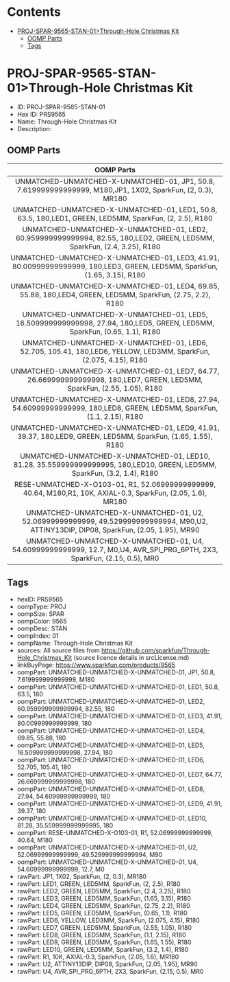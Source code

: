 



Contents
========

* [PROJ-SPAR-9565-STAN-01>Through-Hole Christmas Kit](#proj-spar-9565-stan-01through-hole-christmas-kit)
	* [OOMP Parts](#oomp-parts)
	* [Tags](#tags)

# PROJ-SPAR-9565-STAN-01>Through-Hole Christmas Kit

- ID: PROJ-SPAR-9565-STAN-01
- Hex ID: PRS9565
- Name: Through-Hole Christmas Kit
- Description: 

## OOMP Parts
  

|OOMP Parts|
| :---: |
|UNMATCHED-UNMATCHED-X-UNMATCHED-01, JP1, 50.8, 7.619999999999999, M180,JP1, 1X02, SparkFun, (2, 0.3), MR180|
|UNMATCHED-UNMATCHED-X-UNMATCHED-01, LED1, 50.8, 63.5, 180,LED1, GREEN, LED5MM, SparkFun, (2, 2.5), R180|
|UNMATCHED-UNMATCHED-X-UNMATCHED-01, LED2, 60.959999999999994, 82.55, 180,LED2, GREEN, LED5MM, SparkFun, (2.4, 3.25), R180|
|UNMATCHED-UNMATCHED-X-UNMATCHED-01, LED3, 41.91, 80.00999999999999, 180,LED3, GREEN, LED5MM, SparkFun, (1.65, 3.15), R180|
|UNMATCHED-UNMATCHED-X-UNMATCHED-01, LED4, 69.85, 55.88, 180,LED4, GREEN, LED5MM, SparkFun, (2.75, 2.2), R180|
|UNMATCHED-UNMATCHED-X-UNMATCHED-01, LED5, 16.509999999999998, 27.94, 180,LED5, GREEN, LED5MM, SparkFun, (0.65, 1.1), R180|
|UNMATCHED-UNMATCHED-X-UNMATCHED-01, LED6, 52.705, 105.41, 180,LED6, YELLOW, LED3MM, SparkFun, (2.075, 4.15), R180|
|UNMATCHED-UNMATCHED-X-UNMATCHED-01, LED7, 64.77, 26.669999999999998, 180,LED7, GREEN, LED5MM, SparkFun, (2.55, 1.05), R180|
|UNMATCHED-UNMATCHED-X-UNMATCHED-01, LED8, 27.94, 54.60999999999999, 180,LED8, GREEN, LED5MM, SparkFun, (1.1, 2.15), R180|
|UNMATCHED-UNMATCHED-X-UNMATCHED-01, LED9, 41.91, 39.37, 180,LED9, GREEN, LED5MM, SparkFun, (1.65, 1.55), R180|
|UNMATCHED-UNMATCHED-X-UNMATCHED-01, LED10, 81.28, 35.559999999999995, 180,LED10, GREEN, LED5MM, SparkFun, (3.2, 1.4), R180|
|RESE-UNMATCHED-X-O103-01, R1, 52.06999999999999, 40.64, M180,R1, 10K, AXIAL-0.3, SparkFun, (2.05, 1.6), MR180|
|UNMATCHED-UNMATCHED-X-UNMATCHED-01, U2, 52.06999999999999, 49.529999999999994, M90,U2, ATTINY13DIP, DIP08, SparkFun, (2.05, 1.95), MR90|
|UNMATCHED-UNMATCHED-X-UNMATCHED-01, U4, 54.60999999999999, 12.7, M0,U4, AVR_SPI_PRG_6PTH, 2X3, SparkFun, (2.15, 0.5), MR0|

## Tags

- hexID: PRS9565
- oompType: PROJ
- oompSize: SPAR
- oompColor: 9565
- oompDesc: STAN
- oompIndex: 01
- oompName: Through-Hole Christmas Kit
- sources: All source files from https://github.com/sparkfun/Through-Hole_Christmas_Kit (source licence details in srcLicense.md)
- linkBuyPage: https://www.sparkfun.com/products/9565
- oompPart: UNMATCHED-UNMATCHED-X-UNMATCHED-01, JP1, 50.8, 7.619999999999999, M180
- oompPart: UNMATCHED-UNMATCHED-X-UNMATCHED-01, LED1, 50.8, 63.5, 180
- oompPart: UNMATCHED-UNMATCHED-X-UNMATCHED-01, LED2, 60.959999999999994, 82.55, 180
- oompPart: UNMATCHED-UNMATCHED-X-UNMATCHED-01, LED3, 41.91, 80.00999999999999, 180
- oompPart: UNMATCHED-UNMATCHED-X-UNMATCHED-01, LED4, 69.85, 55.88, 180
- oompPart: UNMATCHED-UNMATCHED-X-UNMATCHED-01, LED5, 16.509999999999998, 27.94, 180
- oompPart: UNMATCHED-UNMATCHED-X-UNMATCHED-01, LED6, 52.705, 105.41, 180
- oompPart: UNMATCHED-UNMATCHED-X-UNMATCHED-01, LED7, 64.77, 26.669999999999998, 180
- oompPart: UNMATCHED-UNMATCHED-X-UNMATCHED-01, LED8, 27.94, 54.60999999999999, 180
- oompPart: UNMATCHED-UNMATCHED-X-UNMATCHED-01, LED9, 41.91, 39.37, 180
- oompPart: UNMATCHED-UNMATCHED-X-UNMATCHED-01, LED10, 81.28, 35.559999999999995, 180
- oompPart: RESE-UNMATCHED-X-O103-01, R1, 52.06999999999999, 40.64, M180
- oompPart: UNMATCHED-UNMATCHED-X-UNMATCHED-01, U2, 52.06999999999999, 49.529999999999994, M90
- oompPart: UNMATCHED-UNMATCHED-X-UNMATCHED-01, U4, 54.60999999999999, 12.7, M0
- rawPart: JP1, 1X02, SparkFun, (2, 0.3), MR180
- rawPart: LED1, GREEN, LED5MM, SparkFun, (2, 2.5), R180
- rawPart: LED2, GREEN, LED5MM, SparkFun, (2.4, 3.25), R180
- rawPart: LED3, GREEN, LED5MM, SparkFun, (1.65, 3.15), R180
- rawPart: LED4, GREEN, LED5MM, SparkFun, (2.75, 2.2), R180
- rawPart: LED5, GREEN, LED5MM, SparkFun, (0.65, 1.1), R180
- rawPart: LED6, YELLOW, LED3MM, SparkFun, (2.075, 4.15), R180
- rawPart: LED7, GREEN, LED5MM, SparkFun, (2.55, 1.05), R180
- rawPart: LED8, GREEN, LED5MM, SparkFun, (1.1, 2.15), R180
- rawPart: LED9, GREEN, LED5MM, SparkFun, (1.65, 1.55), R180
- rawPart: LED10, GREEN, LED5MM, SparkFun, (3.2, 1.4), R180
- rawPart: R1, 10K, AXIAL-0.3, SparkFun, (2.05, 1.6), MR180
- rawPart: U2, ATTINY13DIP, DIP08, SparkFun, (2.05, 1.95), MR90
- rawPart: U4, AVR_SPI_PRG_6PTH, 2X3, SparkFun, (2.15, 0.5), MR0
